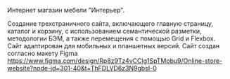 Интернет магазин мебели "Интерьер".

Создание трехстраничного сайта, включающего главную страницу, каталог и корзину, с использованием семантической разметки, методологии БЭМ, а также перемещения с помощью Grid и Flexbox. 
Сайт адаптирован для мобильных и планшетных версий. 
Сайт создан согласно макету Figma https://www.figma.com/design/Rp8z9Tz4vCClg1SpTMobu9/Online-store-website?node-id=301-40&t=ThFDLVD6z3N9gbsI-0

